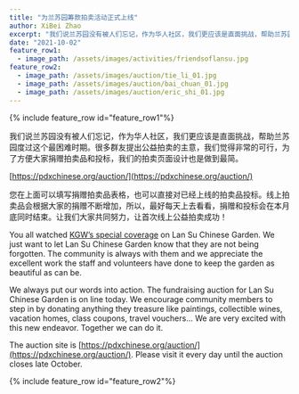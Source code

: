```yaml
---
title: "为兰苏园筹款拍卖活动正式上线"
author: XiBei Zhao
excerpt: "我们说兰苏园没有被人们忘记，作为华人社区，我们更应该是直面挑战，帮助兰苏园度过这个最困难时期。很多群友提出公益拍卖的主意，我们觉得非常的可行，为了方便大家捐赠拍卖品和投标，我们的拍卖页面设计也是做到最简。"
date: "2021-10-02"
feature_row1:
  - image_path: /assets/images/activities/friendsoflansu.jpg
feature_row2:
  - image_path: /assets/images/auction/tie_li_01.jpg
  - image_path: /assets/images/auction/bai_chuan_01.jpg
  - image_path: /assets/images/auction/eric_shi_01.jpg
---
```


{% include feature_row id="feature_row1"%}

我们说兰苏园没有被人们忘记，作为华人社区，我们更应该是直面挑战，帮助兰苏园度过这个最困难时期。很多群友提出公益拍卖的主意，我们觉得非常的可行，为了方便大家捐赠拍卖品和投标，我们的拍卖页面设计也是做到最简。

[https://pdxchinese.org/auction/](https://pdxchinese.org/auction/)

您在上面可以填写捐赠拍卖品表格，也可以直接对已经上线的拍卖品投标。线上拍卖品会根据大家的捐赠不断增加，所以，最好每天上去看看，捐赠和投标会在本月底同时结束。让我们大家共同努力，让首次线上公益拍卖成功！

You all watched [KGW’s special coverage](https://www.kgw.com/article/news/local/the-story/portlands-chinese-garden-pandemic-racism-houseless-crisis/283-c43585e8-1666-4510-b6e1-b217ac38fca0?fbclid=IwAR14-sWgqDCQQtqweotx47ILpFBIv7E6xe5tLZ4YADRUD0wG4SLH3UcAx6Y) on Lan Su Chinese Garden. We just want to let Lan Su Chinese Garden know that they are not being forgotten. The community is always with them and we appreciate the excellent work the staff and volunteers have done to keep the garden as beautiful as can be.

We always put our words into action. The fundraising auction for Lan Su Chinese Garden is on line today. We encourage community members to step in by donating anything they treasure like paintings, collectible wines, vacation homes, class coupons, travel vouchers... We are very excited with this new endeavor. Together we can do it.

The auction site is [https://pdxchinese.org/auction/](https://pdxchinese.org/auction/). Please visit it every day until the auction closes late October.

{% include feature_row id="feature_row2"%}
